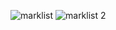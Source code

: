![marklist](https://github.com/user-attachments/assets/81579b46-8b6c-4cfc-b9da-7d64fccb4bf0)  ![marklist 2](https://github.com/user-attachments/assets/e01ce67b-9f7d-46c7-9f45-c0677dd88f09)

